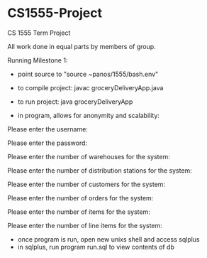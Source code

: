 # CS1555-Project
CS 1555 Term Project

All work done in equal parts by members of group.

Running Milestone 1:
- point source to "source ~panos/1555/bash.env"
- to compile project:
	javac groceryDeliveryApp.java
- to run project: java groceryDeliveryApp
	
- in program, allows for anonymity and scalability:	

Please enter the username: 

Please enter the password: 

Please enter the number of warehouses for the system: 

Please enter the number of distribution stations for the system: 

Please enter the number of customers for the system: 

Please enter the number of orders for the system: 

Please enter the number of items for the system: 

Please enter the number of line items for the system: 


- once program is run, open new unixs shell and access sqlplus
- in sqlplus, run program run.sql to view contents of db
